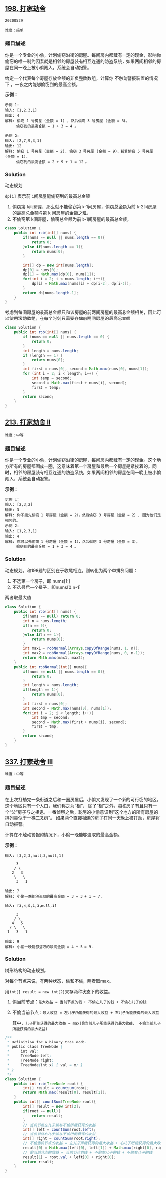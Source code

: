 ## [198. 打家劫舍](https://leetcode-cn.com/problems/house-robber/)

`20200529`

`难度：简单`

### 题目描述

你是一个专业的小偷，计划偷窃沿街的房屋。每间房内都藏有一定的现金，影响你偷窃的唯一制约因素就是相邻的房屋装有相互连通的防盗系统，如果两间相邻的房屋在同一晚上被小偷闯入，系统会自动报警。

给定一个代表每个房屋存放金额的非负整数数组，计算你 不触动警报装置的情况下 ，一夜之内能够偷窃到的最高金额。

**示例：**

```
示例 1:
输入: [1,2,3,1]
输出: 4
解释: 偷窃 1 号房屋 (金额 = 1) ，然后偷窃 3 号房屋 (金额 = 3)。
     偷窃到的最高金额 = 1 + 3 = 4 。

示例 2:
输入: [2,7,9,3,1]
输出: 12
解释: 偷窃 1 号房屋 (金额 = 2), 偷窃 3 号房屋 (金额 = 9)，接着偷窃 5 号房屋 (金额 = 1)。
     偷窃到的最高金额 = 2 + 9 + 1 = 12 。
```

### Solution

动态规划

`dp[i]` 表示前 `i`间房屋能偷窃到的最高总金额

1. 偷窃第 k间房屋，那么就不能偷窃第 k-1间房屋，偷窃总金额为前 k-2间房屋的最高总金额与第 k 间房屋的金额之和。
2. 不偷窃第 k间房屋，偷窃总金额为前 k-1间房屋的最高总金额。

```java
class Solution {
    public int rob(int[] nums) { 
        if(nums == null || nums.length == 0){
            return 0;
        }else if(nums.length == 1){
            return nums[0];
        }
        
        int[] dp = new int[nums.length];
        dp[0] = nums[0];
        dp[1] = Math.max(dp[0], nums[1]);
        for(int i = 2; i < nums.length; i++){
            dp[i] = Math.max(nums[i] + dp[i-2], dp[i-1]);
        }
        return dp[nums.length-1];
    }
}
```

考虑到每间房屋的最高总金额只和该房屋的前两间房屋的最高总金额相关，因此可以使用滚动数组，在每个时刻只需要存储前两间房屋的最高总金额

```java
class Solution {
    public int rob(int[] nums) {
        if (nums == null || nums.length == 0) {
            return 0;
        }
        int length = nums.length;
        if (length == 1) {
            return nums[0];
        }
        int first = nums[0], second = Math.max(nums[0], nums[1]);
        for (int i = 2; i < length; i++) {
            int temp = second;
            second = Math.max(first + nums[i], second);
            first = temp;
        }
        return second;
    }
}
```



## [213. 打家劫舍 II](https://leetcode-cn.com/problems/house-robber-ii/)

`难度：中等`

### 题目描述

你是一个专业的小偷，计划偷窃沿街的房屋，每间房内都藏有一定的现金。这个地方所有的房屋都围成一圈，这意味着第一个房屋和最后一个房屋是紧挨着的。同时，相邻的房屋装有相互连通的防盗系统，如果两间相邻的房屋在同一晚上被小偷闯入，系统会自动报警。

**示例：**

```
示例 1:
输入: [2,3,2]
输出: 3
解释: 你不能先偷窃 1 号房屋（金额 = 2），然后偷窃 3 号房屋（金额 = 2）, 因为他们是相邻的。
示例 2:
输入: [1,2,3,1]
输出: 4
解释: 你可以先偷窃 1 号房屋（金额 = 1），然后偷窃 3 号房屋（金额 = 3）。
     偷窃到的最高金额 = 1 + 3 = 4 。
```

### Solution

动态规划。和198题的区别在于收尾相连。则转化为两个单排列问题：

1. 不选第一个房子，即 nums[1:]
2. 不选最后一个房子，即nums[0:n-1]

两者取最大值

```java
class Solution {
    public int rob(int[] nums) {
        if(nums == null) return 0;
        int n = nums.length;
        if(n == 0){
            return 0;
        }else if(n == 1){
            return nums[0];
        }
        int max1 = robNormal(Arrays.copyOfRange(nums, 1, n));
        int max2 = robNormal(Arrays.copyOfRange(nums, 0, n-1));
        return Math.max(max1, max2);
    }
    public int robNormal(int[] nums){
        if(nums == null || nums.length == 0){
            return 0;
        }
        int length = nums.length;
        if(length == 1){
            return nums[0];
        }
        int first = nums[0];
        int second = Math.max(nums[0], nums[1]);
        for(int i = 2; i < length; i++){
            int tmp = second;
            second = Math.max(first + nums[i], second);
            first = tmp;
        }
        return second;
    }
}
```

## [337. 打家劫舍 III](https://leetcode-cn.com/problems/house-robber-iii/)

`难度：中等`

### 题目描述

在上次打劫完一条街道之后和一圈房屋后，小偷又发现了一个新的可行窃的地区。这个地区只有一个入口，我们称之为“根”。 除了“根”之外，每栋房子有且只有一个“父“房子与之相连。一番侦察之后，聪明的小偷意识到“这个地方的所有房屋的排列类似于一棵二叉树”。 如果两个直接相连的房子在同一天晚上被打劫，房屋将自动报警。

计算在不触动警报的情况下，小偷一晚能够盗取的最高金额。

**示例：**

```
输入: [3,2,3,null,3,null,1]

     3
    / \
   2   3
    \   \ 
     3   1

输出: 7 
解释: 小偷一晚能够盗取的最高金额 = 3 + 3 + 1 = 7.

输入: [3,4,5,1,3,null,1]

     3
    / \
   4   5
  / \   \ 
 1   3   1

输出: 9
解释: 小偷一晚能够盗取的最高金额 = 4 + 5 = 9.
```

### Solution

树形结构的动态规划。

对每个节点来说，有两种状态，偷和不偷，两者取max。

用`int[] result = new int[2]`来存两种状态下的收益。

1. 偷当前节点：`最大收益 = 当前节点的钱 + 不偷左儿子的钱 + 不偷右儿子的钱`

2. 不偷当前节点：`最大收益 = 左儿子所能获得的最大收益 + 右儿子所能获得的最大收益`

   其中，`儿子所能获得的最大收益 = max(偷当前儿子所能获得的最大收益， 不偷当前儿子所能获得的最大收益)`

```java
/**
 * Definition for a binary tree node.
 * public class TreeNode {
 *     int val;
 *     TreeNode left;
 *     TreeNode right;
 *     TreeNode(int x) { val = x; }
 * }
 */
class Solution {
    public int rob(TreeNode root) {
        int[] result = countSum(root);
        return Math.max(result[0], result[1]);
    }
    public int[] countSum(TreeNode root){
        int[] result = new int[2];
        if(root == null){
            return result;
        }
        // 当前节点左儿子偷与不偷所能获得的收益
        int[] left = countSum(root.left);
        // 当前节点右儿子偷与不偷所能获得的收益
        int[] right = countSum(root.right);
        // 不偷当前节点的收益 = 左儿子所能获得的最大收益 + 右儿子所能获得的最大收益
        result[0] = Math.max(left[0], left[1]) + Math.max(right[0], right[1]);
        // 偷当前节点的收益 = 当前节点的钱 + 不偷左儿子的钱 + 不偷右儿子的钱
        result[1] = root.val + left[0] + right[0];
        return result;
    }
}
```

